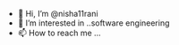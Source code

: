 - 👋 Hi, I’m @nisha11rani 
- 👀 I’m interested in ..software engineering 
- 📫 How to reach me ...

<!---
nisha11rani/nisha11rani is a ✨ special ✨ repository because its `README.md` (this file) appears on your GitHub profile.
You can click the Preview link to take a look at your changes.
--->
